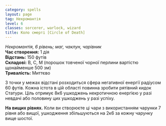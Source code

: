 ```yaml
---
category: spells
layout: page
tag: Некромантія
level: 6
classes: sorcerer, warlock, wizard
title: Коло смерті [Circle of Death]
---
```


_Некромантія, 6 рівень; маг, чаклун, чарівник_     
**Час створення:** 1 дія    
**Відстань:** 150 футів   
**Складові:** В, С, М (порошок товченої чорної перлини вартістю щонайменше 500 зм)    
**Тривалість:** Миттєво   

З точки у межах відстані розходиться сфера негативної енергії радіусом 60 футів. Кожна істота в цій області повинна зробити рятівний кидок Статури. Ціль отримує 8к6 ушкоджень некротичною енергією у разі невдачі або половину цих ушкоджень у разі успіху.  

**На вищих рівнях.** Коли ви створюєте ці чари з використанням чарунки 7 рівня або вищої, ушкодження збільшуються на 2к6 за кожну чарунку вище шостої. 

